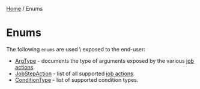 [Home](/README.md) / Enums

# Enums
The following `enums` are used \ exposed to the end-user:

- [ArgType](/docs/enums/ArgType.md) - documents the type of arguments exposed by the various [job actions](/docs/job-actions/README.md).
- [JobStepAction](/docs/enums/JobStepAction.md) - list of all supported [job actions](/docs/job-actions/README.md).
- [ConditionType](/docs/enums/ConditionType.md) - list of supported condition types.